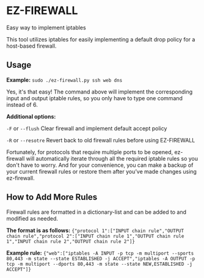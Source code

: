 # EZ-FIREWALL
Easy way to implement iptables 

This tool utilizes iptables for easily implementing a default drop policy for a host-based firewall.

## Usage
**Example:** ```sudo ./ez-firewall.py ssh web dns```

Yes, it's that easy! The command above will implement the corresponding input and output iptable rules, so you only have to type one command instead of 6.

**Additional options:**

```-F``` or ```--flush``` Clear firewall and implement default accept policy

```-R``` or ```--resotre``` Revert back to old firewall rules before using EZ-FIREWALL

Fortunately, for protocols that require multiple ports to be opened, ez-firewall will automatically iterate through all the required iptable rules so you don't have to worry. And for your convenience, you can make a backup of your current firewall rules or restore them after you’ve made changes using ez-firewall.

## How to Add More Rules
Firewall rules are formatted in a dictionary-list and can be added to and modified as needed.

**The format is as follows:** ```{"protocol 1":["INPUT chain rule","OUTPUT chain rule","protocol 2":["INPUT chain rule 1","OUTPUT chain rule 1","INPUT chain rule 2","OUTPUT chain rule 2"]}```

**Example rule:** ```{"web":["iptables -A INPUT -p tcp -m multiport --sports 80,443 -m state --state ESTABLISHED -j ACCEPT","iptables -A OUTPUT -p tcp -m multiport --dports 80,443 -m state --state NEW,ESTABLISHED -j ACCEPT"]}```

